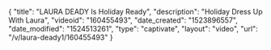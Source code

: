 {
    "title": "LAURA DEADY Is Holiday Ready",
    "description": "Holiday Dress Up With Laura",
    "videoid": "160455493",
    "date_created": "1523896557",
    "date_modified": "1524513261",
    "type": "captivate",
    "layout": "video",
    "url": "\/v\/laura-deady1\/160455493"
}